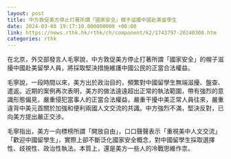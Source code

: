 ```yaml
---
layout: post
title: 中方敦促美方停止打著所謂「國家安全」幌子滋擾中國赴美留學生
date: 2024-03-08 19:17:10.000000000 +08:00
link: https://news.rthk.hk/rthk/ch/component/k2/1743797-20240308.htm
categories: rthk
---
```


在北京，外交部發言人毛寧說，中方敦促美方停止打著所謂「國家安全」的幌子滋擾中國赴美留學人員，將採取堅決措施維護中國公民的正當合法權益。 

毛寧說，一段時間以來，美方出於政治目的，頻繁對中國留學生無端滋擾、盤查、遣返。近期的案例再次表明，美方的做法遠遠超出正常的執法範圍，帶有強烈的意識形態偏見，嚴重侵犯當事人的正當合法權益，嚴重干擾中美正常人員往來，嚴重違背中美元首關於加強和便利兩國人文交流的共識。中方強烈不滿，堅決反對，已向美方提出嚴正交涉。 

毛寧指出，美方一向標榜所謂「開放自由」，口口聲聲表示「重視美中人文交流」「歡迎中國留學生」，實際上卻不斷泛化國家安全概念，對中國留學生採取選擇性、歧視性、政治性執法。本質上，還是美方一些人的冷戰思維作祟。
